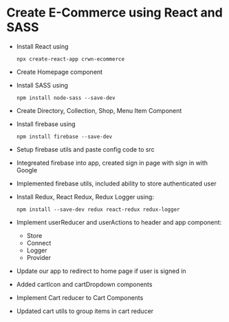 # Create E-Commerce using React and SASS

  - Install React using 
	```
	npx create-react-app crwn-ecommerce
	```

  - Create Homepage component

  - Install SASS using 
	```
	npm install node-sass --save-dev
	```

  - Create Directory, Collection, Shop, Menu Item Component
  
  - Install firebase using 
  	```
	npm install firebase --save-dev
	```
	
  - Setup firebase utils and paste config code to src 
  
  - Integreated firebase into app, created sign in page with sign in with Google
  
  - Implemented firebase utils, included ability to store authenticated user

  - Install Redux, React Redux, Redux Logger using: 
	```
	npm install --save-dev redux react-redux redux-logger
	```
  - Implement userReducer and userActions to header and app component:	
	- Store
	- Connect
	- Logger
	- Provider 

  - Update our app to redirect to home page if user is signed in

  - Added cartIcon and cartDropdown components

  - Implement Cart reducer to Cart Components 

  - Updated cart utils to group items in cart reducer
  

